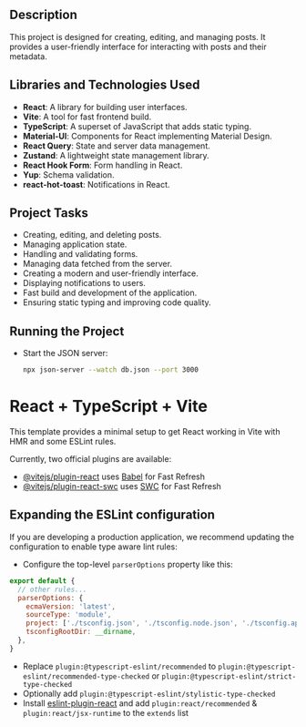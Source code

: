 ## Description
This project is designed for creating, editing, and managing posts. It provides a user-friendly interface for interacting with posts and their metadata.

## Libraries and Technologies Used
- **React**: A library for building user interfaces.
- **Vite**: A tool for fast frontend build.
- **TypeScript**: A superset of JavaScript that adds static typing.
- **Material-UI**: Components for React implementing Material Design.
- **React Query**: State and server data management.
- **Zustand**: A lightweight state management library.
- **React Hook Form**: Form handling in React.
- **Yup**: Schema validation.
- **react-hot-toast**: Notifications in React.

## Project Tasks
- Creating, editing, and deleting posts.
- Managing application state.
- Handling and validating forms.
- Managing data fetched from the server.
- Creating a modern and user-friendly interface.
- Displaying notifications to users.
- Fast build and development of the application.
- Ensuring static typing and improving code quality.

## Running the Project
- Start the JSON server:
  ```sh
  npx json-server --watch db.json --port 3000
  

# React + TypeScript + Vite

This template provides a minimal setup to get React working in Vite with HMR and some ESLint rules.

Currently, two official plugins are available:

- [@vitejs/plugin-react](https://github.com/vitejs/vite-plugin-react/blob/main/packages/plugin-react/README.md) uses [Babel](https://babeljs.io/) for Fast Refresh
- [@vitejs/plugin-react-swc](https://github.com/vitejs/vite-plugin-react-swc) uses [SWC](https://swc.rs/) for Fast Refresh

## Expanding the ESLint configuration

If you are developing a production application, we recommend updating the configuration to enable type aware lint rules:

- Configure the top-level `parserOptions` property like this:

```js
export default {
  // other rules...
  parserOptions: {
    ecmaVersion: 'latest',
    sourceType: 'module',
    project: ['./tsconfig.json', './tsconfig.node.json', './tsconfig.app.json'],
    tsconfigRootDir: __dirname,
  },
}
```

- Replace `plugin:@typescript-eslint/recommended` to `plugin:@typescript-eslint/recommended-type-checked` or `plugin:@typescript-eslint/strict-type-checked`
- Optionally add `plugin:@typescript-eslint/stylistic-type-checked`
- Install [eslint-plugin-react](https://github.com/jsx-eslint/eslint-plugin-react) and add `plugin:react/recommended` & `plugin:react/jsx-runtime` to the `extends` list
